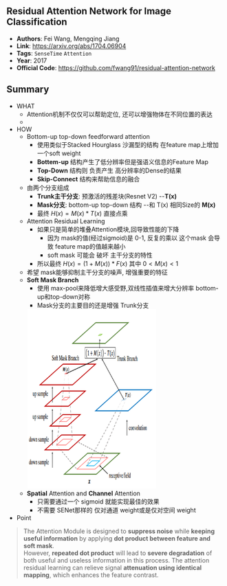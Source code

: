 ## Residual Attention Network for Image Classification

- **Authors**: Fei Wang, Mengqing Jiang
- **Link**: https://arxiv.org/abs/1704.06904
- **Tags**: `SenseTime` `Attention` 
- **Year**: 2017 
- **Official Code**: https://github.com/fwang91/residual-attention-network


## Summary
- WHAT
    - Attention机制不仅仅可以帮助定位, 还可以增强物体在不同位置的表达  
    - 
- HOW
    - Bottom-up top-down feedforward attention
        - 使用类似于Stacked Hourglass 沙漏型的结构 在feature map上增加一个soft weight 
        - **Bottem-up** 结构产生了低分辨率但是强语义信息的Feature Map
        - **Top-Down** 结构则 负责产生 高分辨率的Dense的结果
        - **Skip-Connect** 结构来帮助信息的融合  
    - 由两个分支组成
        - **Trunk主干分支**: 预激活的残差块(Resnet V2)  --**T(x)**
        - **Mask分支**: bottom-up top-down 结构 --和 T(x) 相同Size的 **M(x)**
        - 最终 $H(x) = M(x)*T(x)$ 直接点乘    
    - Attention Residual Learning
        - 如果只是简单的堆叠Attention模块,回导致性能的下降
            - 因为 mask的值(经过sigmoid)是 0-1, 反复的乘以 这个mask 会导致 feature map的值越来越小  
            - soft mask 可能会 破坏 主干分支的特性  
        - 所以最终 $H(x) = (1+M(x)) * F(x)$ 其中 $0<M(x)<1$
    - 希望 mask能够抑制主干分支的噪声, 增强重要的特征  
    - **Soft Mask Branch**
        - 使用 max-pool来降低增大感受野,双线性插值来增大分辨率 bottom-up和top-down对称   
        - Mask分支的主要目的还是增强 Trunk分支  
        <img src="IMAGE/Screenshot-20181022175409-424x590.png" alt="drawing" width="300"/>
    - **Spatial** Attention and **Channel** Attention
        - 只需要通过一个 sigmoid 就能实现最佳的效果  
        - 不需要 SENet那样的 仅对通道 weight或是仅对空间 weight
- Point
> The
Attention Module is designed to **suppress noise** while **keeping useful information** by applying **dot product between feature and soft mask**.  
> However, **repeated dot product** will lead
to **severe degradation** of both useful and useless information
in this process. 
> The attention residual learning can relieve
signal **attenuation using identical mapping**, which enhances
the feature contrast. 


